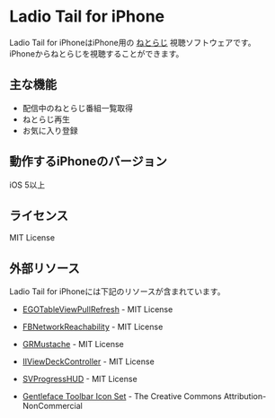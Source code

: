 # Ladio Tail for iPhone
Ladio Tail for iPhoneはiPhone用の [ねとらじ](http://ladio.net/) 視聴ソフトウェアです。  
iPhoneからねとらじを視聴することができます。

## 主な機能
* 配信中のねとらじ番組一覧取得
* ねとらじ再生
* お気に入り登録

## 動作するiPhoneのバージョン
iOS 5以上

## ライセンス
MIT License

## 外部リソース
Ladio Tail for iPhoneには下記のリソースが含まれています。

* [EGOTableViewPullRefresh](https://github.com/enormego/EGOTableViewPullRefresh) - MIT License
* [FBNetworkReachability](https://github.com/dev5tec/FBNetworkReachability) - MIT License
* [GRMustache](https://github.com/groue/GRMustache) - MIT License
* [IIViewDeckController](https://github.com/Inferis/ViewDeck) - MIT License
* [SVProgressHUD](https://github.com/samvermette/SVProgressHUD) - MIT License

* [Gentleface Toolbar Icon Set](http://www.gentleface.com/free_icon_set.html) - The Creative Commons Attribution-NonCommercial